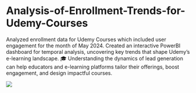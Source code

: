 # Analysis-of-Enrollment-Trends-for-Udemy-Courses

Analyzed enrollment data for Udemy Courses which included user engagement for the month of May 2024. Created an interactive PowerBI dashboard for temporal analysis, uncovering key trends that shape Udemy’s e-learning landscape. 🎓
Understanding the dynamics of lead generation can help educators and e-learning platforms tailor their offerings, boost engagement, and design impactful courses.

<img src="file:///C:/Users/Lenovo/Downloads/Lead_Insights_dashboard/Lead_Insights_dashboard-2.png">


